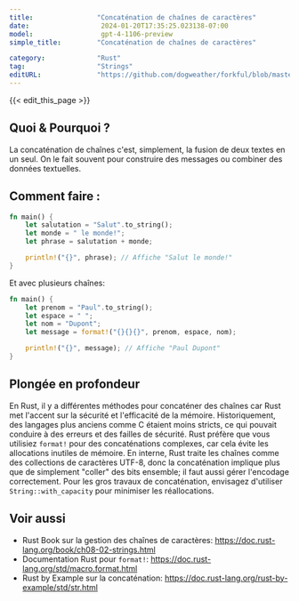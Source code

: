 ```yaml
---
title:                "Concaténation de chaînes de caractères"
date:                  2024-01-20T17:35:25.023138-07:00
model:                 gpt-4-1106-preview
simple_title:         "Concaténation de chaînes de caractères"

category:             "Rust"
tag:                  "Strings"
editURL:              "https://github.com/dogweather/forkful/blob/master/content/fr/rust/concatenating-strings.md"
---
```


{{< edit_this_page >}}

## Quoi & Pourquoi ?
La concaténation de chaînes c'est, simplement, la fusion de deux textes en un seul. On le fait souvent pour construire des messages ou combiner des données textuelles.

## Comment faire :
```Rust
fn main() {
    let salutation = "Salut".to_string();
    let monde = " le monde!";
    let phrase = salutation + monde;

    println!("{}", phrase); // Affiche "Salut le monde!"
}
```
Et avec plusieurs chaînes:
```Rust
fn main() {
    let prenom = "Paul".to_string();
    let espace = " ";
    let nom = "Dupont";
    let message = format!("{}{}{}", prenom, espace, nom);

    println!("{}", message); // Affiche "Paul Dupont"
}
```

## Plongée en profondeur
En Rust, il y a différentes méthodes pour concaténer des chaînes car Rust met l'accent sur la sécurité et l'efficacité de la mémoire. Historiquement, des langages plus anciens comme C étaient moins stricts, ce qui pouvait conduire à des erreurs et des failles de sécurité. Rust préfère que vous utilisiez `format!` pour des concaténations complexes, car cela évite les allocations inutiles de mémoire. En interne, Rust traite les chaînes comme des collections de caractères UTF-8, donc la concaténation implique plus que de simplement "coller" des bits ensemble; il faut aussi gérer l'encodage correctement. Pour les gros travaux de concaténation, envisagez d'utiliser `String::with_capacity` pour minimiser les réallocations.

## Voir aussi
- Rust Book sur la gestion des chaînes de caractères: https://doc.rust-lang.org/book/ch08-02-strings.html
- Documentation Rust pour `format!`: https://doc.rust-lang.org/std/macro.format.html
- Rust by Example sur la concaténation: https://doc.rust-lang.org/rust-by-example/std/str.html
